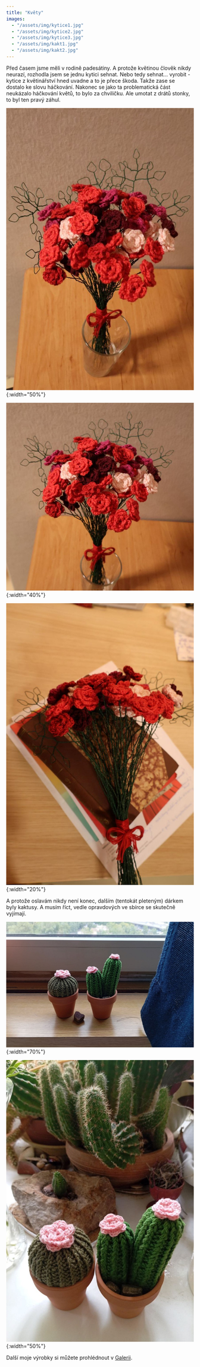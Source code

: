 ```yaml
---
title: "Květy"
images:
  - "/assets/img/kytice1.jpg"
  - "/assets/img/kytice2.jpg"
  - "/assets/img/kytice3.jpg"
  - "/assets/img/kakt1.jpg"
  - "/assets/img/kakt2.jpg"
---
```

Před časem jsme měli v rodině padesátiny. A protože květinou člověk nikdy neurazí, rozhodla jsem se jednu kytici sehnat. Nebo tedy sehnat... vyrobit - kytice z květinářství hned uvadne a to je přece škoda. Takže zase se dostalo ke slovu háčkování. Nakonec se jako ta problematická část neukázalo háčkování květů, to bylo za chviličku. Ale umotat z drátů stonky, to byl ten pravý záhul. 



![Kytice1](/assets/img/kytice1.jpg){:width="50%"}

![Kytice2](/assets/img/kytice2.jpg){:width="40%"}

![Kytice3](/assets/img/kytice3.jpg){:width="20%"}

A protože oslavám nikdy není konec, dalším (tentokát pleteným) dárkem byly kaktusy. A musím říct, vedle opravdových ve sbírce se skutečně vyjímají. 

![Kaktus1](/assets/img/kakt1.jpg){:width="70%"}

![Kaktus2](/assets/img/kakt2.jpg){:width="50%"}


Další moje výrobky si můžete prohlédnout v [Galerii](/galerie/).
